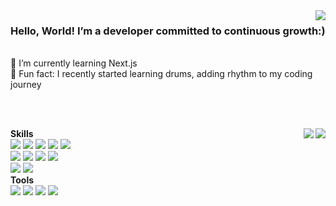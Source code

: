 <a href="https://github.com/kkotburi#gh-light-mode-only">
<img align="right" src="https://hits.seeyoufarm.com/api/count/incr/badge.svg?url=https%3A%2F%2Fgithub.com%2Fkkotburi&count_bg=%23555555&title_bg=%23555555&icon=&icon_color=%23E7E7E7&title=hits&edge_flat=false" />
</a>

### Hello, World! I’m a developer committed to continuous growth:)

<br/>

<div>
🌱 I’m currently learning Next.js
<br/>
🥁 Fun fact: I recently started learning drums, adding rhythm to my coding journey
</div>

<br/><br/>

<a href="https://github.com/kkotburi#gh-light-mode-only">
<img align="right" src="https://github-readme-stats.vercel.app/api/top-langs/?username=kkotburi&layout=compact&card_width=390&exclude_repo=project-megaflix&custom_title=Languages&show_icons=true&theme=default#gh-light-mode-only" />
</a>
<a href="https://github.com/kkotburi#gh-dark-mode-only">
<img align="right" src="https://github-readme-stats.vercel.app/api/top-langs/?username=kkotburi&layout=compact&card_width=390&exclude_repo=project-megaflix&custom_title=Languages&show_icons=true&theme=github_dark#gh-dark-mode-only" />
</a>

<b>Skills</b>
<br/>
<img src="https://img.shields.io/badge/React-61DAFB?style=flat-square&logo=React&logoColor=000000"/>
<img src="https://img.shields.io/badge/TypeScript-3178C6?style=flat-square&logo=TypeScript&logoColor=ffffff"/>
<img src="https://img.shields.io/badge/JavaScript-F7DF1E?style=flat-square&logo=JavaScript&logoColor=000000"/>
<img src="https://img.shields.io/badge/HTML5-E34F26?style=flat-square&logo=HTML5&logoColor=ffffff"/>
<img src="https://img.shields.io/badge/CSS3-1572B6?style=flat-square&logo=CSS3"/>
<br/>
<img src="https://img.shields.io/badge/Redux-764ABC?style=flat-square&logo=Redux"/>
<img src="https://img.shields.io/badge/React Router-CA4245?style=flat-square&logo=React Router&logoColor=ffffff"/>
<img src="https://img.shields.io/badge/React Query-FF4154?style=flat-square&logo=React Query&logoColor=ffffff"/>
<img src="https://img.shields.io/badge/styled components-DB7093?style=flat-square&logo=styled components&logoColor=ffffff"/>
<br/>
<img src="https://img.shields.io/badge/Supabase-3FCF8E?style=flat-square&logo=Supabase&logoColor=ffffff"/>
<img src="https://img.shields.io/badge/Firebase-DD2C00?style=flat-square&logo=Firebase"/>
<br/>
<b>Tools</b>
<br/>
<img src="https://img.shields.io/badge/Git-F05032?style=flat-square&logo=Git&logoColor=ffffff"/>
<img src="https://img.shields.io/badge/Figma-F24E1E?style=flat-square&logo=Figma&logoColor=ffffff"/>
<img src="https://img.shields.io/badge/Notion-000000?style=flat-square&logo=Notion"/>
<img src="https://img.shields.io/badge/Slack-4A154B?style=flat-square&logo=Slack"/>

<!--
**kkotburi/kkotburi** is a ✨ _special_ ✨ repository because its `README.md` (this file) appears on your GitHub profile.

Here are some ideas to get you started:

- 🔭 I’m currently working on ...
- 🌱 I’m currently learning ...
- 👯 I’m looking to collaborate on ...
- 🤔 I’m looking for help with ...
- 💬 Ask me about ...
- 📫 How to reach me: ...
- 😄 Pronouns: ...
- ⚡ Fun fact: ...

  -->

